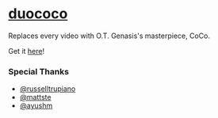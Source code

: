 # [duococo](https://chrome.google.com/webstore/detail/duococo/gbjppjgmejeckdjahfljfcpphflnfldh?authuser=1)

Replaces every video with O.T. Genasis's masterpiece, CoCo.

Get it [here](https://chrome.google.com/webstore/detail/duococo/gbjppjgmejeckdjahfljfcpphflnfldh?authuser=1)!

### Special Thanks

- [@russelltrupiano](https://github.com/russelltrupiano)
- [@mattste](https://github.com/mattste)
- [@ayushm](https://github.com/ayushm)
